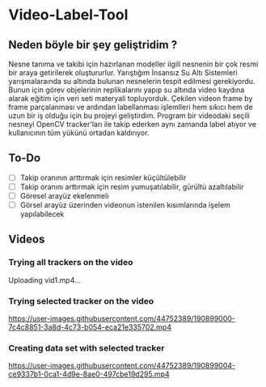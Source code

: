 # Video-Label-Tool
## Neden böyle bir şey geliştridim ?
Nesne tanıma ve takibi için hazırlanan modeller ilgili nesnenin bir çok resmi bir araya getirilerek oluştururlur. Yarıştığım İnsansız Su Altı Sistemleri yarışmalaraında
su altında bulunan nesnelerin tespit edilmesi gerekiyordu. Bunun için görev objelerinin replikalarını yapıp su altında video kaydına alarak eğitim için veri seti 
materyali topluyorduk. Çekilen videon frame by frame parçalanması ve ardından labellanması işlemlleri hem sıkıcı hem de uzun bir iş olduğu için bu projeyi geliştirdim. 
Program bir videodaki seçili nesneyi OpenCV tracker'ları ile takip ederken aynı zamanda label atıyor ve kullanıcının tüm yükünü ortadan kaldırıyor. 

## To-Do
 - [ ] Takip oranının arttırmak için resimler küçültülebilir
 - [ ] Takip oranını arttırmak için resim yumuşatılabilir, gürültü azaltılabilir
 - [ ] Göresel arayüz ekelenmeli
 - [ ] Görsel arayüz üzerinden videonun istenilen kısımlarında işelem yapılabilecek
 
## Videos
### Trying all trackers on the video

Uploading vid1.mp4…


### Trying selected tracker on the video


https://user-images.githubusercontent.com/44752389/190899000-7c4c8851-3a8d-4c73-b054-eca21e335702.mp4


### Creating data set with selected tracker


https://user-images.githubusercontent.com/44752389/190899004-ce9337b1-0ca1-4d9e-8ae0-497cbe19d295.mp4


